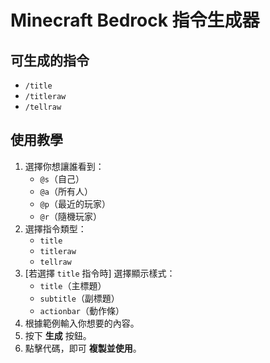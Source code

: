 # **Minecraft Bedrock 指令生成器**

## **可生成的指令**
- `/title`
- `/titleraw`
- `/tellraw`

## **使用教學**
1. 選擇你想讓誰看到：
   - `@s`（自己）
   - `@a`（所有人）
   - `@p`（最近的玩家）
   - `@r`（隨機玩家）
2. 選擇指令類型：
   - `title`
   - `titleraw`
   - `tellraw`
3. [若選擇 `title` 指令時] 選擇顯示樣式：
   - `title`（主標題）
   - `subtitle`（副標題）
   - `actionbar`（動作條）
4. 根據範例輸入你想要的內容。
5. 按下 **生成** 按鈕。
6. 點擊代碼，即可 **複製並使用**。
